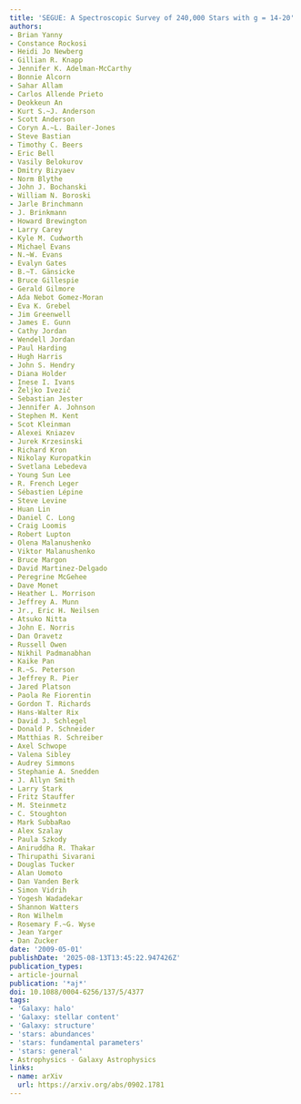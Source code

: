 ```yaml
---
title: 'SEGUE: A Spectroscopic Survey of 240,000 Stars with g = 14-20'
authors:
- Brian Yanny
- Constance Rockosi
- Heidi Jo Newberg
- Gillian R. Knapp
- Jennifer K. Adelman-McCarthy
- Bonnie Alcorn
- Sahar Allam
- Carlos Allende Prieto
- Deokkeun An
- Kurt S.~J. Anderson
- Scott Anderson
- Coryn A.~L. Bailer-Jones
- Steve Bastian
- Timothy C. Beers
- Eric Bell
- Vasily Belokurov
- Dmitry Bizyaev
- Norm Blythe
- John J. Bochanski
- William N. Boroski
- Jarle Brinchmann
- J. Brinkmann
- Howard Brewington
- Larry Carey
- Kyle M. Cudworth
- Michael Evans
- N.~W. Evans
- Evalyn Gates
- B.~T. Gänsicke
- Bruce Gillespie
- Gerald Gilmore
- Ada Nebot Gomez-Moran
- Eva K. Grebel
- Jim Greenwell
- James E. Gunn
- Cathy Jordan
- Wendell Jordan
- Paul Harding
- Hugh Harris
- John S. Hendry
- Diana Holder
- Inese I. Ivans
- Željko Ivezič
- Sebastian Jester
- Jennifer A. Johnson
- Stephen M. Kent
- Scot Kleinman
- Alexei Kniazev
- Jurek Krzesinski
- Richard Kron
- Nikolay Kuropatkin
- Svetlana Lebedeva
- Young Sun Lee
- R. French Leger
- Sébastien Lépine
- Steve Levine
- Huan Lin
- Daniel C. Long
- Craig Loomis
- Robert Lupton
- Olena Malanushenko
- Viktor Malanushenko
- Bruce Margon
- David Martinez-Delgado
- Peregrine McGehee
- Dave Monet
- Heather L. Morrison
- Jeffrey A. Munn
- Jr., Eric H. Neilsen
- Atsuko Nitta
- John E. Norris
- Dan Oravetz
- Russell Owen
- Nikhil Padmanabhan
- Kaike Pan
- R.~S. Peterson
- Jeffrey R. Pier
- Jared Platson
- Paola Re Fiorentin
- Gordon T. Richards
- Hans-Walter Rix
- David J. Schlegel
- Donald P. Schneider
- Matthias R. Schreiber
- Axel Schwope
- Valena Sibley
- Audrey Simmons
- Stephanie A. Snedden
- J. Allyn Smith
- Larry Stark
- Fritz Stauffer
- M. Steinmetz
- C. Stoughton
- Mark SubbaRao
- Alex Szalay
- Paula Szkody
- Aniruddha R. Thakar
- Thirupathi Sivarani
- Douglas Tucker
- Alan Uomoto
- Dan Vanden Berk
- Simon Vidrih
- Yogesh Wadadekar
- Shannon Watters
- Ron Wilhelm
- Rosemary F.~G. Wyse
- Jean Yarger
- Dan Zucker
date: '2009-05-01'
publishDate: '2025-08-13T13:45:22.947426Z'
publication_types:
- article-journal
publication: '*aj*'
doi: 10.1088/0004-6256/137/5/4377
tags:
- 'Galaxy: halo'
- 'Galaxy: stellar content'
- 'Galaxy: structure'
- 'stars: abundances'
- 'stars: fundamental parameters'
- 'stars: general'
- Astrophysics - Galaxy Astrophysics
links:
- name: arXiv
  url: https://arxiv.org/abs/0902.1781
---
```

